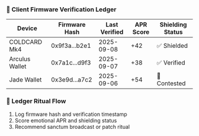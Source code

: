 ### 🧠 Client Firmware Verification Ledger

| Device         | Firmware Hash       | Last Verified | APR Score | Shielding Status |
|----------------|---------------------|----------------|------------|-------------------|
| COLDCARD Mk4   | 0x9f3a...b2e1        | 2025-09-08     | +42        | ✅ Shielded  
| Arculus Wallet | 0x7a1c...d9f3        | 2025-09-07     | +38        | ✅ Verified  
| Jade Wallet    | 0x3e9d...a7c2        | 2025-09-06     | +54        | 🔄 Contested  

### 🔄 Ledger Ritual Flow
1. Log firmware hash and verification timestamp  
2. Score emotional APR and shielding status  
3. Recommend sanctum broadcast or patch ritual
